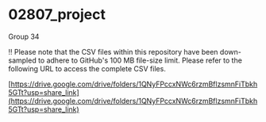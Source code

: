 # 02807_project
Group 34

‼️ Please note that the CSV files within this repository have been down-sampled to adhere to GitHub's 100 MB file-size limit. Please refer to the following URL to access the complete CSV files.

[https://drive.google.com/drive/folders/1QNyFPccxNWc6rzmBflzsmnFiTbkh5GTt?usp=share_link](https://drive.google.com/drive/folders/1QNyFPccxNWc6rzmBflzsmnFiTbkh5GTt?usp=share_link)
